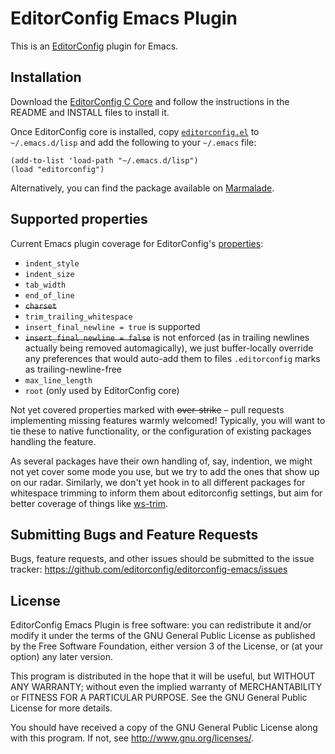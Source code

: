 # EditorConfig Emacs Plugin

This is an [EditorConfig][] plugin for Emacs.

## Installation

Download the [EditorConfig C Core][] and follow the instructions in the README
and INSTALL files to install it.

Once EditorConfig core is installed, copy [`editorconfig.el`][] to `~/.emacs.d/lisp`
and add the following to your `~/.emacs` file:

    (add-to-list 'load-path "~/.emacs.d/lisp")
    (load "editorconfig")

Alternatively, you can find the package available on [Marmalade](http://marmalade-repo.org/packages/editorconfig).

## Supported properties

Current Emacs plugin coverage for EditorConfig's [properties][]:

* `indent_style`
* `indent_size`
* `tab_width`
* `end_of_line`
* <del>`charset`</del>
* `trim_trailing_whitespace`
* `insert_final_newline = true` is supported
* <del>`insert_final_newline = false`</del> is not enforced
  (as in trailing newlines actually being removed automagically),
  we just buffer-locally override any preferences that would auto-add them
  to files `.editorconfig` marks as trailing-newline-free
* `max_line_length`
* `root` (only used by EditorConfig core)

Not yet covered properties marked with <del>over-strike</del>
– pull requests implementing missing features warmly welcomed!
Typically, you will want to tie these to native functionality,
or the configuration of existing packages handling the feature.

As several packages have their own handling of, say, indention,
we might not yet cover some mode you use, but we try to add the
ones that show up on our radar. Similarly, we don't yet hook
in to all different packages for whitespace trimming to inform
them about editorconfig settings, but aim for better coverage
of things like [ws-trim](ftp://ftp.lysator.liu.se/pub/emacs/ws-trim.el).

## Submitting Bugs and Feature Requests

Bugs, feature requests, and other issues should be submitted to the issue
tracker: https://github.com/editorconfig/editorconfig-emacs/issues

## License

EditorConfig Emacs Plugin is free software: you can redistribute it
and/or modify it under the terms of the GNU General Public License as
published by the Free Software Foundation, either version 3 of the
License, or (at your option) any later version.

This program is distributed in the hope that it will be useful, but
WITHOUT ANY WARRANTY; without even the implied warranty of
MERCHANTABILITY or FITNESS FOR A PARTICULAR PURPOSE.  See the GNU
General Public License for more details.

You should have received a copy of the GNU General Public License along
with this program.  If not, see <http://www.gnu.org/licenses/>.

[EditorConfig]: http://editorconfig.org
[EditorConfig C Core]: https://github.com/editorconfig/editorconfig-core-c
[properties]: http://editorconfig.org/#supported-properties
[`editorconfig.el`]: https://github.com/editorconfig/editorconfig-emacs/raw/master/editorconfig.el
